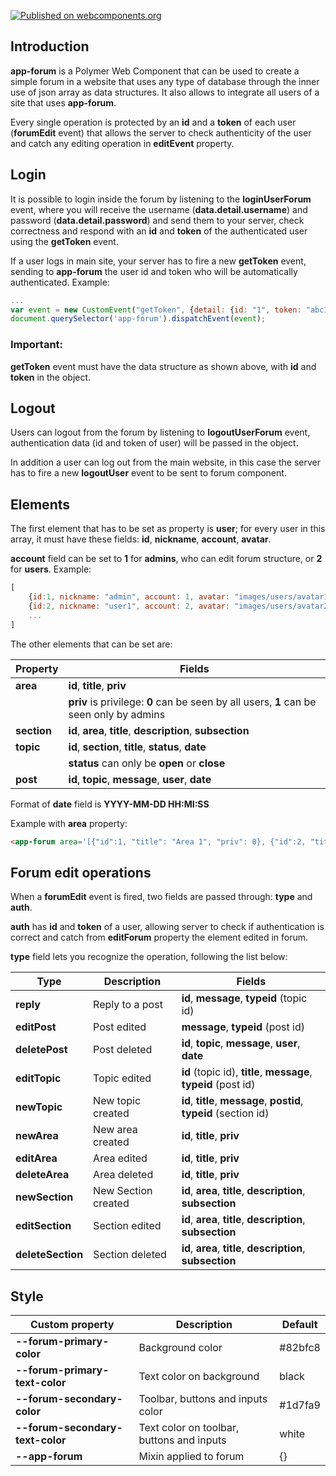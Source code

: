 [![Published on webcomponents.org](https://img.shields.io/badge/webcomponents.org-published-blue.svg)](https://www.webcomponents.org/element/dav04/app-forum)

## Introduction
**app-forum** is a Polymer Web Component that can be used to create a simple forum in a website that uses any type of database through the inner use of json array as data structures. It also allows to integrate all users of a site that uses **app-forum**.

Every single operation is protected by an **id** and a **token** of each user (**forumEdit** event) that allows the server to check authenticity of the user and catch any editing operation in **editEvent** property.
 
## Login
It is possible to login inside the forum by listening to the **loginUserForum** event, where you will receive the username (**data.detail.username**) and password (**data.detail.password**) and send them to your server, check correctness and respond with an **id** and **token** of the authenticated user using the **getToken** event.

If a user logs in main site, your server has to fire a new **getToken** event, sending to **app-forum** the user id and token who will be automatically authenticated.
Example:
```javascript
...
var event = new CustomEvent("getToken", {detail: {id: "1", token: "abc1234"}});
document.querySelector('app-forum').dispatchEvent(event);
```
### Important: 
**getToken** event must have the data structure as shown above, with **id** and **token** in the object.
 
## Logout
Users can logout from the forum by listening to **logoutUserForum** event, authentication data (id and token of user) will be passed in the object.

In addition a user can log out from the main website, in this case the server has to fire a new **logoutUser** event to be sent to forum component.
 
## Elements
The first element that has to be set as property is **user**; for every user in this array,
it must have these fields: **id**, **nickname**, **account**, **avatar**.

**account** field can be set to **1** for __admins__, who can edit forum structure, or **2** for __users__.
Example:
```javascript
[
    {id:1, nickname: "admin", account: 1, avatar: "images/users/avatar1.jpg"},
    {id:2, nickname: "user1", account: 2, avatar: "images/users/avatar2.jpg"},
    ...
]
```
The other elements that can be set are:

|Property    | Fields|
|----        |----------|
|**area**      | **id**, **title**, **priv**|
|              | **priv** is privilege: **0** can be seen by all users, **1** can be seen only by admins|
|**section**   | **id**, **area**, **title**, **description**, **subsection**|
|**topic**     | **id**, **section**, **title**, **status**, **date**|
|              | **status** can only be **open** or **close**|
|**post**      | **id**, **topic**, **message**, **user**, **date**|

Format of **date** field is **YYYY-MM-DD HH:MI:SS**

Example with **area** property:
```html
<app-forum area='[{"id":1, "title": "Area 1", "priv": 0}, {"id":2, "title": "Area 2", "priv": 1}]'></app-forum>
```
## Forum edit operations
When a **forumEdit** event is fired, two fields are passed through: **type** and **auth**.

**auth** has **id** and **token** of a user, allowing server to check if authentication is correct and catch from **editForum** property the element edited in forum.
 
**type** field lets you recognize the operation, following the list below:

|Type            | Description           | Fields|
|----------      |-------------          |----------|
|**reply**         | Reply to a post       | **id**, **message**, **typeid** (topic id)|
|**editPost**      | Post edited           | **message**, **typeid** (post id)|
|**deletePost**    | Post deleted          | **id**, **topic**, **message**, **user**, **date**|
|**editTopic**     | Topic edited          | **id** (topic id), **title**, **message**, **typeid** (post id)|
|**newTopic**      | New topic created     | **id**, **title**, **message**, **postid**, **typeid** (section id)|
|**newArea**       | New area created      | **id**, **title**, **priv**|
|**editArea**      | Area edited           | **id**, **title**, **priv**|
|**deleteArea**    | Area deleted          | **id**, **title**, **priv**|
|**newSection**    | New Section created   | **id**, **area**, **title**, **description**, **subsection**|
|**editSection**   | Section edited        | **id**, **area**, **title**, **description**, **subsection**|
|**deleteSection** | Section deleted       | **id**, **area**, **title**, **description**, **subsection**|     
 
## Style
|Custom property                 | Description                               | Default|
|----------------                |-------------                              |----------|
|**--forum-primary-color**         | Background color                          | #82bfc8|
|**--forum-primary-text-color**    | Text color on background                  | black|
|**--forum-secondary-color**       | Toolbar, buttons and inputs color         | #1d7fa9|
|**--forum-secondary-text-color**  | Text color on toolbar, buttons and inputs | white|
|**--app-forum**                   | Mixin applied to forum                    | {}|

